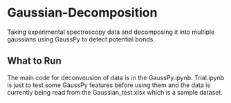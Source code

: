 # Gaussian-Decomposition
Taking experimental spectroscopy data and decomposing it into multiple gaussians using GaussPy to detect potential bonds.


## What to Run 
The main code for deconvousion of data is in the GaussPy.ipynb. Trial.ipynb is just to test some GaussPy features before using them and the data is currently being 
read from the Gaussian_test.xlsx which is a sample dataset.

